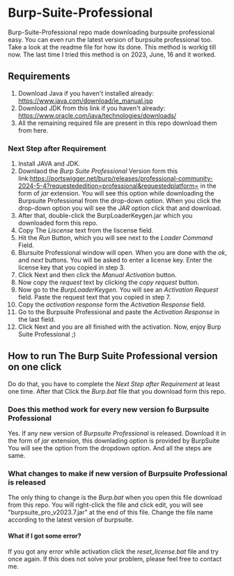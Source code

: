# Burp-Suite-Professional

Burp-Suite-Professional repo made downloading burpsuite professional easy. You can even run the latest version of burpsuite professional too. Take a look at the readme file for how its done.
This method is workig till now. The last time I tried this method is on 2023, June, 16 and it worked.

## Requirements

1. Download Java if you haven't installed already: <https://www.java.com/download/ie_manual.jsp>
2. Download JDK from this link if you haven't already: <https://www.oracle.com/java/technologies/downloads/>
3. All the remaining required file are present in this repo download them from here.

### Next Step after Requirement

1. Install JAVA and JDK.
2. Downlaod the *Burp Suite Professional* Version form this link:<https://portswigger.net/burp/releases/professional-community-2024-5-4?requestededition=professional&requestedplatform=> in the form of *jar* extension. You will see this option while downloading the Burpsuite Professional from the drop-down option. When you click the drop-down option you will see the *JAR* option click that and download.
3. After that, double-click the BurpLoaderKeygen.jar which you downloaded form this repo.
4. Copy The *Liscense* text from the liscense field.
5. Hit the *Run* Button, which you will see next to the *Loader Command* Field.
6. Blursuite Professional window will open. When you are done with the *ok*, and *next* buttons. You will be asked to enter a license key. Enter the license key that you copied in step 3.
7. Click Next and then click the *Manual Activation* button.
8. Now copy the *request* text by clicking the *copy request* button.
9. Now go to the *BurpLoaderKeygen*. You will see an *Activation Request* field. Paste the request text that you copied in step 7.
10. Copy the *activation response* form the *Activation Response* field.
11. Go to the Burpsuite Professional and paste the *Activation Response* in the last field.
12. Click Next and you are all finished with the activation. Now, enjoy Burp Suite Professional ;)

## How to run The Burp Suite Professional version on one click

Do do that, you have to complete the *Next Step after Requirement* at least one time. After that Click the *Burp.bat* file that you download form this repo.

### Does this method work for every new version fo Burpsuite Professional

Yes. If any new version of *Burpsuite Professional* is released. Download it in the form of *jar* extension, this downlading option is provided by BurpSuite You will see the option from the dropdown option. And all the steps are same.

### What changes to make if new version of Burpsuite Professional is released

The only thing to change is the *Burp.bat* when you open this file download from this repo. You will right-click the file and click edit, you will see "burpsuite_pro_v2023.7.jar" at the end of this file. Change the file name according to the latest version of burpsuite.

#### What if I got some error?

If you got any error while activation click the *reset_license.bat* file and try once again. If this does not solve your problem, please feel free to contact me.
